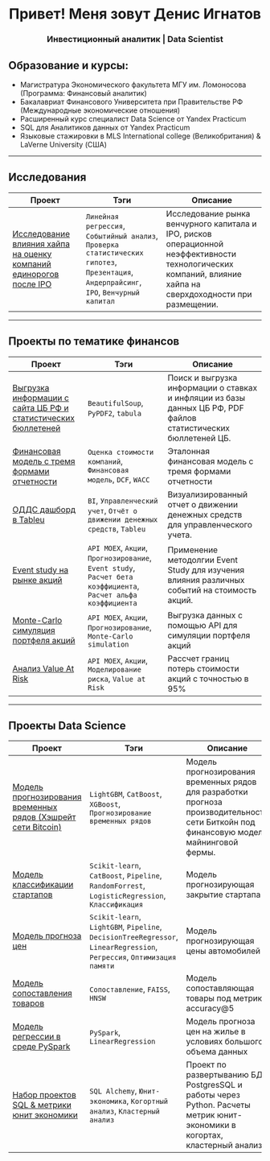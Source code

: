 <div id="header" align="center">
    <h1>Привет! Меня зовут Денис Игнатов</h1>
    <h3>Инвестиционный аналитик | Data Scientist</h3>
</div>

## Образование и курсы:
- Магистратура Экономического факультета МГУ им. Ломоносова (Программа: Финансовый аналитик)
- Бакалавриат Финансового Университета при Правительстве РФ (Международные экономические отношения)
- Расширенный курс специалист Data Science от Yandex Practicum 
- SQL для Аналитиков данных от Yandex Practicum
- Языковые стажировки в MLS International college (Великобритания) & LaVerne University (США)

____


## Исследования
| Проект        | Тэги                                                             | Описание                 |
| ------------- | ---------------------------------------------------------------- | ------------------------ | 
| [Исследование влияния хайпа на оценку компаний единорогов после IPO](https://github.com/Denis1gn/portfolio/tree/main/Research/Master's%20Degree) | `Линейная регрессия`, `Событийный анализ`, `Проверка статистических гипотез`, `Презентация`, `Андерпрайсинг`, `IPO`, `Венчурный капитал` | Исследование рынка венчурного капитала и IPO, рисков операционной неэффективности технологических компаний, влияние хайпа на сверхдоходности при размещении. |

____


## Проекты по тематике финансов
| Проект        | Тэги                                                             | Описание                 |
| ------------- | ---------------------------------------------------------------- | ------------------------ | 
| [Выгрузка информации с сайта ЦБ РФ и статистических бюллетеней](https://github.com/Denis1gn/portfolio/tree/main/Finance/CBR_parsing) | `BeautifulSoup`, `PyPDF2`, `tabula`  | Поиск и выгрузка информации о ставках и инфляции из базы данных ЦБ РФ, PDF файлов статистических бюллетеней ЦБ. |
| [Финансовая модель с тремя формами отчетности](https://github.com/Denis1gn/portfolio/tree/main/Finance/Financial%20model) | `Оценка стоимости компаний`, `Финансовая модель`, `DCF`, `WACC` | Эталонная финансовая модель с тремя формами отчетности  |
| [ОДДС дашборд в Tableu](https://public.tableau.com/views/Cash-flowdashboard/Dashboard1?:language=en-US&publish=yes&:sid=&:display_count=n&:origin=viz_share_link) | `BI`, `Управленческий учет`, `Отчёт о движении денежных средств`, `Tableu`  | Визуализированный отчет о движении денежных средств для управленческого учета. |
| [Event study на рынке акций](https://github.com/Denis1gn/portfolio/tree/main/Finance/Stocks_project) | `API MOEX`, `Акции`, `Прогнозирование`, `Event study`, `Расчет бета коэффициента`, `Расчет альфа коэффициента`  | Применение методолгии Event Study для изучения влияния различных событий на стоимость акций.  |
| [Monte-Carlo симуляция портфеля акций](https://github.com/Denis1gn/portfolio/tree/main/Finance/Stocks_MC) | `API MOEX`, `Акции`, `Прогнозирование`, `Monte-Carlo simulation` | Выгрузка данных с помощью API для симуляции портфеля акций |
| [Анализ Value At Risk](https://github.com/Denis1gn/portfolio/tree/main/Finance/Stocks_VAR) | `API MOEX`, `Акции`, `Моделирование риска`, `Value at Risk`  | Рассчет границ потерь стоимости акций с точностью в 95% |

____


## Проекты Data Science
| Проект        | Тэги                                                             | Описание                 |
| ------------- | ---------------------------------------------------------------- | ------------------------ | 
| [Модель прогнозирования временных рядов (Хэшрейт сети Bitcoin)](https://github.com/Denis1gn/portfolio/tree/main/Data%20Science/BTC%20Hash_rate%20forecast) | `LightGBM`, `CatBoost`, `XGBoost`, `Прогнозирование временных рядов`  | Модель прогнозирования временных рядов для разработки прогноза производительности сети Биткойн под финансовую модель майнинговой фермы.  |
| [Модель классификации стартапов](https://github.com/Denis1gn/portfolio/tree/main/Data%20Science/Startup%20classification) | `Scikit-learn`, `CatBoost`, `Pipeline`, `RandomForrest`, `LogisticRegression`, `Классификация`  | Модель прогнозирующая закрытие стартапа |
| [Модель прогноза цен](https://github.com/Denis1gn/portfolio/tree/main/Data%20Science/Price%20regression) | `Scikit-learn`, `LightGBM`, `Pipeline`, `DecisionTreeRegressor`, `LinearRegression`, `Регрессия`, `Оптимизация памяти`   | Модель прогнозирующая цены автомобилей |
| [Модель сопоставления товаров](https://github.com/Denis1gn/portfolio/tree/main/Data%20Science/Matching) | `Сопоставление`, `FAISS`, `HNSW`| Модель сопоставляющая товары под метрику accuracy@5|
| [Модель регрессии в среде PySpark](https://github.com/Denis1gn/portfolio/tree/main/Data%20Science/PySpark_regression) | `PySpark`, `LinearRegression`| Модель прогноза цен на жилье в условиях большого объема данных|
| [Набор проектов SQL & метрики юнит экономики](https://github.com/Denis1gn/portfolio/tree/main/Data%20Science/SQL%3APython%20projects) | `SQL Alchemy`, `Юнит-экономика`, `Когортный анализ`, `Кластерный анализ`  | Проект по развертыванию БД PostgresSQL и работы через Python. Расчеты метрик юнит-экономики в когортах, кластерный анализ |







  
